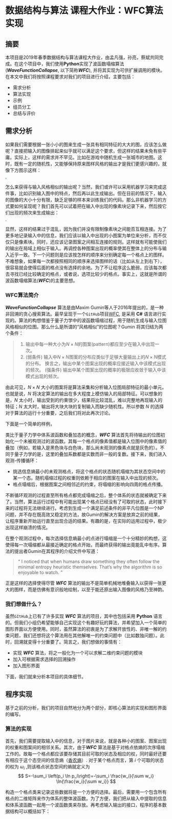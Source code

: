 # 数据结构与算法  课程大作业：WFC算法实现 

## 摘要


本项目是2019年春季数据结构与算法课程大作业，由孟凡强，孙亮，蔡斌共同完成。在这个项目中，我们使用**Python**实现了波函数塌缩算法(***WaveFunctionCollapse***, 以下简称***WFC***),  并将其实现为可供扩展调用的模块。在本文中我们将按照课程要求对我们的项目进行介绍，主要包括：


- 需求分析
- 算法实现
- 示例
- 组员分工
- 总结与评价

## 需求分析

如果我们需要根据一张小小的图来生成一张具有相同特征的大大的图，应该怎么做呢？直接把输入的图像排起来似乎就可以满足这个要求，但这样的结果未免有些平庸。实际上，这样的需求并不罕见。比如在游戏中随机生成一张城市的地图。这时，既有一定的随机性，又能够保持原来图样风格的输出才是我们更感兴趣的，就像下方图示这样：

<img src="D:\PhyM\Documents\VS code\workplace_python\WaveFunctionCollapse\doc\example1.png" style="zoom:25%" />

怎么来获得与输入风格相似的输出呢？当然，我们或许可以采用机器学习来完成这件事，比如识别输入图中的特点，然后再以此生成输出。但在目前的情况下，输入的图像的大小十分有限，缺乏足够的样本来训练我们的代码。那么非机器学习的方式要如何呈现呢？我们首先可以试着把在输入中出现的像素块记录下来，然后按它们出现的频次来生成输出：

<img src="D:\PhyM\Documents\VS code\workplace_python\WaveFunctionCollapse\doc\fail1.png" style="zoom:22%" />

显然，这样的结果过于混乱，因为我们并没有限制像素块之间能否互相连接。为了更多地记录输入中的信息，我们应该以输入中出现的小图案为单位来分析，而不仅仅只是像素块。同时，还应该记录图案之间相互连接的规则。这样就有可能使我们的输出在局域上相似于输入。再调控各种图案出现的概率使其在整体上的分布与输入近乎一致。下一个问题则是应该按怎样的顺序来分别确定每一个格点上的图样。不难想象，如果每一次都按照相同的顺序来选择图样的话（比如从左上到右下），很容易就会使得后面的格点没有选择的余地。为了不让程序这么脆弱，应该每次都去寻找已经比较确定的格点，或者说，选项比较少的格点。事实上，这就是所谓的波函数塌缩算法(***WFC***)的主要思想。



### WFC算法简介

***WaveFunctionCollapse*** 算法是由Maxim Gumin等人于2016年提出的，是一种非回溯的贪心搜索算法。最早呈现于一个`GitHub`项目[WFC](<https://github.com/mxgmn/WaveFunctionCollapse>),  是采用 **C#** 语言进行实现的。算法的构想借鉴于量子力学中的波函数塌缩过程，用于随机生成与输入位图风格相似的位图。那么什么是所谓的“风格相似”的位图呢？Gumin 将其归结为两个条件：

>1. 输出中每一种大小为$N \times N$的图案(pattern)都应至少在输入中出现一次。
>2. (弱条件)  输入中$N\times N$图案的分布应类似于足够大量输出上的$N\times N$模式的分布。 换言之，输出中某个图案出现的概率应接近输入中该模式出现的频次。
>(强条件)  输出中某个图案出现的概率的极限应收敛于输入中该模式出现的频次。

由此可见，$N\times N$ 大小的图案将是算法采集和分析输入位图局部特征的最小单元。也就是说，$N$ 将决定算法的输出在多大程度上模仿输入的局部特征。可以想象的是，$N$ 太小时，输出受到的约束很少，结果将比较混乱，难以完整地再现输入的特征；$N$ 太大时，输出将大块大块的复制输入而缺少随机性。所以参数 $N$ 的选择对于算法的运行十分重要，之后我们将对此再次讨论。

下面是一个简单的样例，





类比于量子力学中体系波函数和叠加态的概念，***WFC*** 算法首先将待输出的位图初始化一个未被观测过的波函数。其每一个格点的像素值都是输入位图中的像素值的叠加（例如，若输入是黑色块与白色块，那么尚未观测的像素点就是灰色的）。不同于量子力学的是，这里的叠加系数都是实数而非一般的复数。接下来，我们进入观测-传播循环：

- 挑选信息熵最小的未观测格点，将这个格点的状态随机塌缩为其状态空间中的某一个态。随机塌缩过程的权重则依赖于相应的图案在输入中出现的频次。
- 格点塌缩后，根据图案之间相邻近的约束，将塌缩的影响向四周的格点传播。

不断循环观测的过程直至所有格点都完成塌缩之后，整个体系的状态就被确定下来了。当然，算法运行过程中有可能出现某个格点已经没有了可取的状态，此时接下来的过程将无法继续进行。考虑到生成一个满足前述条件的非平凡位图是一个NP问题，并不存在既高效又稳定的方法，故Gumin的解决方案是放弃之前的结果，让程序重新开始运行直至出现合适的结果。有趣的是，在实际的运用过程中，极少出现这样崩溃的情况。

在整个观测过程中，每次选择信息熵最小的点进行塌缩是一个十分精妙的构想，这使得每一次塌缩都从最接近确定的格点开始，而最终获得的输出竟能乱中有序。算法的提出者Gumin在其程序的介绍文件中写道：

>  “ I noticed that when humans draw something they often follow the minimal entropy heuristic themselves. That’s why the algorithm is so enjoyable to watch. ” 

正是这样的选择使得尽管 ***WFC*** 算法的输出不是简单机械地堆叠输入以获得一张更大的图样，而是仿佛有意识般地绘制，以至于能还原出输入图像的风格乃至神韵。



### 我们想做什么？

虽然`GItHub`上已有了许多实现 ***WFC*** 算法的项目，其中也包括采用 **Python** 语言的。但我们小组仍希望能够自己实现这个有趣好玩的算法，并希望加入一个简单的图形界面以方便使用。同时，虽然算法的初衷是为了求解开放性的、非唯一解的约束问题，我们还想将这个算法用在其他解唯一的约束问题中（比如数独问题）。此时，回溯就变得十分重要了。简言之，我们想做的事情有：

- 实现 ***WFC*** 算法，将之一般化为一个可以求解二维约束问题的模块
- 加入可根据需求选择的回溯操作
- 加入图形界面

下面，我们就来分析本项目的具体细节。



## 程序实现

基于之前的分析，我们的项目自然地分为两个部分，即核心算法的实现和图形界面的编写。

### 算法的实现

首先，我们需要提取输入中的信息，对于图片来说，就是各种小的图案、图案出现的权重和图案间的相邻关系。其次，由于***WFC*** 算法是基于对格点依熵的次序塌缩工作的。故每一个格点都应该要存储其目前可取的状态及相应的权，同时最好还要有相应于这个态空间的信息熵（[香农熵](<https://en.wikipedia.org/wiki/Entropy_(information_theory)>)）. 对于某个格点而言，第 $i$ 个可取的状态的权为 $\omega_i$ ,则该格点状态空间的熵就定义为
$$
S=-\sum_i \left(p_i \ln p_i\right)=-\sum_i \frac{w_i}{\sum w_i} \ln{\frac{w_i}{\sum w_i}}
$$

构造一个格点类来记录这些数据将是一个方便的选择。最后，需要用一个包含所有格点的二维矩阵来作为体系的整体波函数。为了方便，我们把从输入中提取的信息和体系波函数一起用一个波函数类来存放。再考虑输入输出的接口，程序的基本数据结构可以概括如下：







